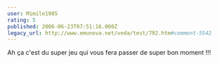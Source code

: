 ```yaml
---
user: Mimile1985
rating: 5
published: 2006-06-23T07:51:16.000Z
legacy_url: http://www.emunova.net/veda/test/792.htm#comment-5542
---
```

Ah ça c'est du super jeu qui vous fera passer de super bon moment !!!